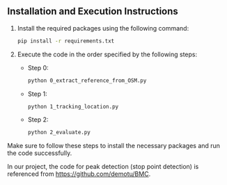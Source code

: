 ## Installation and Execution Instructions

1. Install the required packages using the following command:

    ```bash
    pip install -r requirements.txt
    ```

2. Execute the code in the order specified by the following steps:

    - Step 0:
      ```bash
      python 0_extract_reference_from_OSM.py
      ```

    - Step 1:
      ```bash
      python 1_tracking_location.py
      ```

    - Step 2:
      ```bash
      python 2_evaluate.py
      ```

Make sure to follow these steps to install the necessary packages and run the code successfully.

In our project, the code for peak detection (stop point detection) is referenced from https://github.com/demotu/BMC.
